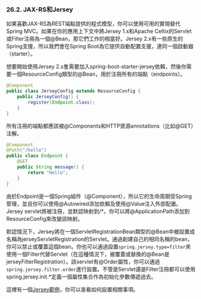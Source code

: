 ### 26.2. JAX-RS和Jersey

如果喜歡JAX-RS為REST端點提供的程式模型，你可以使用可用的實現替代Spring MVC。如果在你的應用上下文中將Jersey 1.x和Apache Celtix的Servlet或Filter注冊為一個@Bean，那它們工作的相當好。Jersey 2.x有一些原生的Spring支援，所以我們會在Spring Boot為它提供自動配置支援，連同一個啟動器（starter）。

想要開始使用Jersey 2.x隻需要加入spring-boot-starter-jersey依賴，然後你需要一個ResourceConfig類型的@Bean，用於注冊所有的端點（endpoints）。
```java
@Component
public class JerseyConfig extends ResourceConfig {
    public JerseyConfig() {
        register(Endpoint.class);
    }
}
```
所有注冊的端點都應該被@Components和HTTP資源annotations（比如@GET）注解。
```java
@Component
@Path("/hello")
public class Endpoint {
    @GET
    public String message() {
        return "Hello";
    }
}
```
由於Endpoint是一個Spring組件（@Component），所以它的生命周期受Spring管理，並且你可以使用@Autowired添加依賴及使用@Value注入外部配置。Jersey servlet將被注冊，並默認映射到/*。你可以將@ApplicationPath添加到ResourceConfig來改變該映射。

默認情況下，Jersey將在一個ServletRegistrationBean類型的@Bean中被設置成名稱為jerseyServletRegistration的Servlet。通過創建自己的相同名稱的bean，你可以禁止或覆蓋這個bean。你也可以通過設置`spring.jersey.type=filter`來使用一個Filter代替Servlet（在這種情況下，被覆蓋或替換的@Bean是jerseyFilterRegistration）。該servlet有@Order屬性，你可以通過`spring.jersey.filter.order`進行設置。不管是Servlet還是Filter注冊都可以使用spring.jersey.init.*定義一個屬性集合作為初始化參數傳遞過去。

這裡有一個[Jersey範例](http://github.com/spring-projects/spring-boot/tree/master/spring-boot-samples/spring-boot-sample-jersey)，你可以查看如何設置相關事項。
